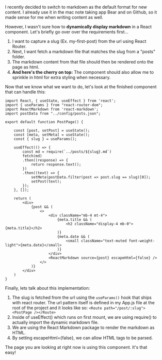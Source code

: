 I recently decided to switch to markdown as the default format for new content. I already use it in the mac note taking app Bear and on Github, so it made sense for me when writing content as well.

However, I wasn't sure how to **dynamically display markdown** in a React component. Let's briefly go over over the requirements first...

1. I want to capture a slug (Ex. my-first-post) from the url using React Router.
2. Next, I want fetch a markdown file that matches the slug from a "posts" folder.
3. The markdown content from that file should then be rendered onto the page as html.
4. **And here's the cherry on top:** The component should also allow me to sprinkle in html for extra styling when necessary.

Now that we know what we want to do, let's look at the finished component that can handle this:

```
import React, { useState, useEffect } from 'react';
import { useParams } from "react-router-dom";
import ReactMarkdown from 'react-markdown';
import postData from "../config/posts.json";

export default function PostPage() {

    const [post, setPost] = useState();
    const [meta, setMeta] = useState();
    const { slug } = useParams();

    useEffect(() => {
        const md = require(`../posts/${slug}.md`)
        fetch(md)
        .then((response) => {
            return response.text();
        })
        .then((text) => {
            setMeta(postData.filter(post => post.slug == slug)[0]);
            setPost(text);
        });
    }, []);

    return (
        <div>
            {post && (
                <>
                    <div className="mb-4 mt-4">
                        {meta.title && (
                            <h2 className="display-4 mb-0">{meta.title}</h2> 
                        )}
                        {meta.date && (
                            <small className="text-muted font-weight-light">{meta.date}</small>
                        )}
                    </div>
                    <ReactMarkdown source={post} escapeHtml={false} />
                </>
            )}
        </div>
    )
}
```

Finally, lets talk about this implementation:

1. The slug is fetched from the url using the `useParams()` hook that ships with react router. The url pattern itself is defined in my App.js file at the root of the project and it looks like so: `<Route path="/post/:slug"><PostPage /></Route>`
2. Inside of useEffect() which runs on first mount, we are using require() to actually import the dynamic markdown file.
3. We are using the React Markdown package to render the markdown as HTML.
4. By setting escapeHtml={false}, we can allow HTML tags to be parsed.

The page you are looking at right now is using this component. It's that easy!







